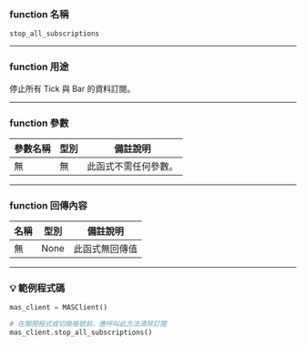 ### function 名稱

`stop_all_subscriptions`

---

### function 用途

停止所有 Tick 與 Bar 的資料訂閱。

---

### function 參數

| 參數名稱 | 型別 | 備註說明     |
|----------|------|--------------|
| 無       | 無   | 此函式不需任何參數。 |

---

### function 回傳內容

| 名稱   | 型別 | 備註說明       |
|--------|------|---------------|
| 無     | None | 此函式無回傳值 |

---

### 💡 範例程式碼

```python
mas_client = MASClient()

# 在關閉程式或切換帳號前，應呼叫此方法清除訂閱
mas_client.stop_all_subscriptions()